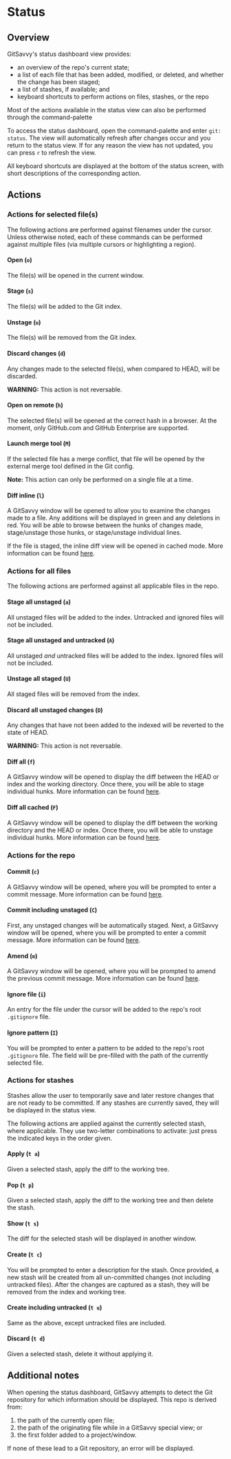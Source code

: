 # Status

## Overview

GitSavvy's status dashboard view provides:

- an overview of the repo's current state;
- a list of each file that has been added, modified, or deleted, and whether the change has been staged;
- a list of stashes, if available; and
- keyboard shortcuts to perform actions on files, stashes, or the repo

Most of the actions available in the status view can also be performed through the command-palette

To access the status dashboard, open the command-palette and enter `git: status`.  The view will automatically refresh after changes occur and you return to the status view.  If for any reason the view has not updated, you can press `r` to refresh the view.

All keyboard shortcuts are displayed at the bottom of the status screen, with short descriptions of the corresponding action.

## Actions

### Actions for selected file(s)

The following actions are performed against filenames under the cursor.  Unless otherwise noted, each of these commands can be performed against multiple files (via multiple cursors or highlighting a region).

#### Open (`o`)

The file(s) will be opened in the current window.

#### Stage (`s`)

The file(s) will be added to the Git index.

#### Unstage (`u`)

The file(s) will be removed from the Git index.

#### Discard changes (`d`)

Any changes made to the selected file(s), when compared to HEAD, will be discarded.

**WARNING:** This action is not reversable.

#### Open on remote (`h`)

The selected file(s) will be opened at the correct hash in a browser.  At the moment, only GitHub.com and GitHub Enterprise are supported.

#### Launch merge tool (`M`)

If the selected file has a merge conflict, that file will be opened by the external merge tool defined in the Git config.

**Note:** This action can only be performed on a single file at a time.

#### Diff inline (`l`)

A GitSavvy window will be opened to allow you to examine the changes made to a file.  Any additions will be displayed in green and any deletions in red.  You will be able to browse between the hunks of changes made, stage/unstage those hunks, or stage/unstage individual lines.

If the file is staged, the inline diff view will be opened in cached mode.  More information can be found [here](staging.md#git-diff-current-file-inline).


### Actions for all files

The following actions are performed against all applicable files in the repo.

#### Stage all unstaged (`a`)

All unstaged files will be added to the index.  Untracked and ignored files will not be included.

#### Stage all unstaged and untracked (`A`)

All unstaged _and_ untracked files will be added to the index.  Ignored files will not be included.

#### Unstage all staged (`U`)

All staged files will be removed from the index.

#### Discard all unstaged changes (`D`)

Any changes that have not been added to the indexed will be reverted to the state of HEAD.

**WARNING:** This action is not reversable.

#### Diff all (`f`)

A GitSavvy window will be opened to display the diff between the HEAD or index and the working directory.  Once there, you will be able to stage individual hunks.  More information can be found [here](staging.md#git-diff).

#### Diff all cached (`F`)

A GitSavvy window will be opened to display the diff between the working directory and the HEAD or index.  Once there, you will be able to unstage individual hunks.  More information can be found [here](staging.md#git-diff-cached).


### Actions for the repo

#### Commit (`c`)

A GitSavvy window will be opened, where you will be prompted to enter a commit message.  More information can be found [here](commiting.md#git-commit).

#### Commit including unstaged (`C`)

First, any unstaged changes will be automatically staged.  Next, a GitSavvy window will be opened, where you will be prompted to enter a commit message.  More information can be found [here](commiting.md#git-commit-including-unstaged-files).

#### Amend (`m`)

A GitSavvy window will be opened, where you will be prompted to amend the previous commit message.  More information can be found [here](commiting.md#git-amend-previous-commit).

#### Ignore file (`i`)

An entry for the file under the cursor will be added to the repo's root `.gitignore` file.

#### Ignore pattern (`I`)

You will be prompted to enter a pattern to be added to the repo's root `.gitignore` file.  The field will be pre-filled with the path of the currently selected file.


### Actions for stashes

Stashes allow the user to temporarily save and later restore changes that are not ready to be committed.  If any stashes are currently saved, they will be displayed in the status view.

The following actions are applied against the currently selected stash, where applicable.  They use two-letter combinations to activate: just press the indicated keys in the order given.

#### Apply (`t a`)

Given a selected stash, apply the diff to the working tree.

#### Pop (`t p`)

Given a selected stash, apply the diff to the working tree and then delete the stash.

#### Show (`t s`)

The diff for the selected stash will be displayed in another window.

#### Create (`t c`)

You will be prompted to enter a description for the stash.  Once provided, a new stash will be created from all un-committed changes (not including untracked files).  After the changes are captured as a stash, they will be removed from the index and working tree.

#### Create including untracked (`t u`)

Same as the above, except untracked files are included.

#### Discard (`t d`)

Given a selected stash, delete it without applying it.


## Additional notes

When opening the status dashboard, GitSavvy attempts to detect the Git repository for which information should be displayed.  This repo is derived from:

1. the path of the currently open file;
2. the path of the originating file while in a GitSavvy special view; or
3. the first folder added to a project/window.

If none of these lead to a Git repository, an error will be displayed.
